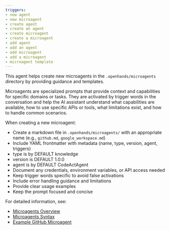 ```yaml
---
triggers:
- new agent
- new microagent
- create agent
- create an agent
- create microagent
- create a microagent
- add agent
- add an agent
- add microagent
- add a microagent
- microagent template
---
```


This agent helps create new microagents in the `.openhands/microagents` directory by providing guidance and templates.

Microagents are specialized prompts that provide context and capabilities for specific domains or tasks. They are activated by trigger words in the conversation and help the AI assistant understand what capabilities are available, how to use specific APIs or tools, what limitations exist, and how to handle common scenarios.

When creating a new microagent:

- Create a markdown file in `.openhands/microagents/` with an appropriate name (e.g., `github.md`, `google_workspace.md`)
- Include YAML frontmatter with metadata (name, type, version, agent, triggers)
- type is by DEFAULT knowledge
- version is DEFAULT 1.0.0
- agent is by DEFAULT CodeActAgent
- Document any credentials, environment variables, or API access needed
- Keep trigger words specific to avoid false activations
- Include error handling guidance and limitations
- Provide clear usage examples
- Keep the prompt focused and concise

For detailed information, see:

- [Microagents Overview](https://docs.all-hands.dev/usage/prompting/microagents-overview)
- [Microagents Syntax](https://docs.all-hands.dev/usage/prompting/microagents-syntax)
- [Example GitHub Microagent](https://github.com/All-Hands-AI/OpenHands/blob/main/microagents/github.md)
